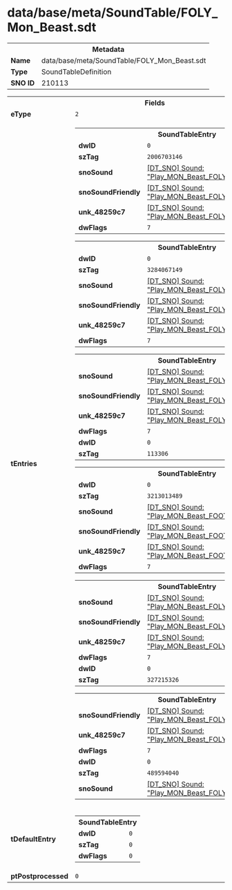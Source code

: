 <h1>data/base/meta/SoundTable/FOLY_Mon_Beast.sdt</h1><table><tr><th colspan="100%">Metadata</th></tr><tr><td><b>Name</b></td><td>data/base/meta/SoundTable/FOLY_Mon_Beast.sdt</td></tr><tr><td><b>Type</b></td><td>SoundTableDefinition</td></tr><tr><td><b>SNO ID</b></td><td>210113</td></tr></table>

<table><tr><th colspan="100%">Fields</th></tr><tr><td><b>eType</b></td><td><code>2</code></td></tr><tr><td><b>tEntries</b></td><td><table><tr><th colspan="100%">SoundTableEntry</th></tr><tr><td><b>dwID</b></td><td><code>0</code></td></tr><tr><td><b>szTag</b></td><td><code>2006703146</code></td></tr><tr><td><b>snoSound</b></td><td><a href="..\Sound\Play_MON_Beast_FOLY_Whoosh_Omnicast.snd">[DT_SNO] Sound: "Play_MON_Beast_FOLY_Whoosh_Omnicast"</a></td></tr><tr><td><b>snoSoundFriendly</b></td><td><a href="..\Sound\Play_MON_Beast_FOLY_Whoosh_Omnicast.snd">[DT_SNO] Sound: "Play_MON_Beast_FOLY_Whoosh_Omnicast"</a></td></tr><tr><td><b>unk_48259c7</b></td><td><a href="..\Sound\Play_MON_Beast_FOLY_Whoosh_Omnicast.snd">[DT_SNO] Sound: "Play_MON_Beast_FOLY_Whoosh_Omnicast"</a></td></tr><tr><td><b>dwFlags</b></td><td><code>7</code></td></tr></table>


<table><tr><th colspan="100%">SoundTableEntry</th></tr><tr><td><b>dwID</b></td><td><code>0</code></td></tr><tr><td><b>szTag</b></td><td><code>3284067149</code></td></tr><tr><td><b>snoSound</b></td><td><a href="..\Sound\Play_MON_Beast_FOLY_Bodyfall.snd">[DT_SNO] Sound: "Play_MON_Beast_FOLY_Bodyfall"</a></td></tr><tr><td><b>snoSoundFriendly</b></td><td><a href="..\Sound\Play_MON_Beast_FOLY_Bodyfall.snd">[DT_SNO] Sound: "Play_MON_Beast_FOLY_Bodyfall"</a></td></tr><tr><td><b>unk_48259c7</b></td><td><a href="..\Sound\Play_MON_Beast_FOLY_Bodyfall.snd">[DT_SNO] Sound: "Play_MON_Beast_FOLY_Bodyfall"</a></td></tr><tr><td><b>dwFlags</b></td><td><code>7</code></td></tr></table>


<table><tr><th colspan="100%">SoundTableEntry</th></tr><tr><td><b>snoSound</b></td><td><a href="..\Sound\Play_MON_Beast_FOLY_Eat.snd">[DT_SNO] Sound: "Play_MON_Beast_FOLY_Eat"</a></td></tr><tr><td><b>snoSoundFriendly</b></td><td><a href="..\Sound\Play_MON_Beast_FOLY_Eat.snd">[DT_SNO] Sound: "Play_MON_Beast_FOLY_Eat"</a></td></tr><tr><td><b>unk_48259c7</b></td><td><a href="..\Sound\Play_MON_Beast_FOLY_Eat.snd">[DT_SNO] Sound: "Play_MON_Beast_FOLY_Eat"</a></td></tr><tr><td><b>dwFlags</b></td><td><code>7</code></td></tr><tr><td><b>dwID</b></td><td><code>0</code></td></tr><tr><td><b>szTag</b></td><td><code>113306</code></td></tr></table>


<table><tr><th colspan="100%">SoundTableEntry</th></tr><tr><td><b>dwID</b></td><td><code>0</code></td></tr><tr><td><b>szTag</b></td><td><code>3213013489</code></td></tr><tr><td><b>snoSound</b></td><td><a href="..\Sound\Play_MON_Beast_FOOT_Dirt_3P.snd">[DT_SNO] Sound: "Play_MON_Beast_FOOT_Dirt_3P"</a></td></tr><tr><td><b>snoSoundFriendly</b></td><td><a href="..\Sound\Play_MON_Beast_FOOT_Dirt_3P.snd">[DT_SNO] Sound: "Play_MON_Beast_FOOT_Dirt_3P"</a></td></tr><tr><td><b>unk_48259c7</b></td><td><a href="..\Sound\Play_MON_Beast_FOOT_Dirt_3P.snd">[DT_SNO] Sound: "Play_MON_Beast_FOOT_Dirt_3P"</a></td></tr><tr><td><b>dwFlags</b></td><td><code>7</code></td></tr></table>


<table><tr><th colspan="100%">SoundTableEntry</th></tr><tr><td><b>snoSound</b></td><td><a href="..\Sound\Play_MON_Beast_FOLY_Scrape_TuskDebris.snd">[DT_SNO] Sound: "Play_MON_Beast_FOLY_Scrape_TuskDebris"</a></td></tr><tr><td><b>snoSoundFriendly</b></td><td><a href="..\Sound\Play_MON_Beast_FOLY_Scrape_TuskDebris.snd">[DT_SNO] Sound: "Play_MON_Beast_FOLY_Scrape_TuskDebris"</a></td></tr><tr><td><b>unk_48259c7</b></td><td><a href="..\Sound\Play_MON_Beast_FOLY_Scrape_TuskDebris.snd">[DT_SNO] Sound: "Play_MON_Beast_FOLY_Scrape_TuskDebris"</a></td></tr><tr><td><b>dwFlags</b></td><td><code>7</code></td></tr><tr><td><b>dwID</b></td><td><code>0</code></td></tr><tr><td><b>szTag</b></td><td><code>327215326</code></td></tr></table>


<table><tr><th colspan="100%">SoundTableEntry</th></tr><tr><td><b>snoSoundFriendly</b></td><td><a href="..\Sound\Play_MON_Beast_FOLY_Whoosh_Attack.snd">[DT_SNO] Sound: "Play_MON_Beast_FOLY_Whoosh_Attack"</a></td></tr><tr><td><b>unk_48259c7</b></td><td><a href="..\Sound\Play_MON_Beast_FOLY_Whoosh_Attack.snd">[DT_SNO] Sound: "Play_MON_Beast_FOLY_Whoosh_Attack"</a></td></tr><tr><td><b>dwFlags</b></td><td><code>7</code></td></tr><tr><td><b>dwID</b></td><td><code>0</code></td></tr><tr><td><b>szTag</b></td><td><code>489594040</code></td></tr><tr><td><b>snoSound</b></td><td><a href="..\Sound\Play_MON_Beast_FOLY_Whoosh_Attack.snd">[DT_SNO] Sound: "Play_MON_Beast_FOLY_Whoosh_Attack"</a></td></tr></table>


</td></tr><tr><td><b>tDefaultEntry</b></td><td><table><tr><th colspan="100%">SoundTableEntry</th></tr><tr><td><b>dwID</b></td><td><code>0</code></td></tr><tr><td><b>szTag</b></td><td><code>0</code></td></tr><tr><td><b>dwFlags</b></td><td><code>0</code></td></tr></table>

</td></tr><tr><td><b>ptPostprocessed</b></td><td><code>0</code></td></tr></table>

